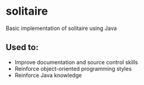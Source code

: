 # solitaire
Basic implementation of solitaire using Java

## Used to:
- Improve documentation and source control skills
- Reinforce object-oriented programming styles
- Reinforce Java knowledge

